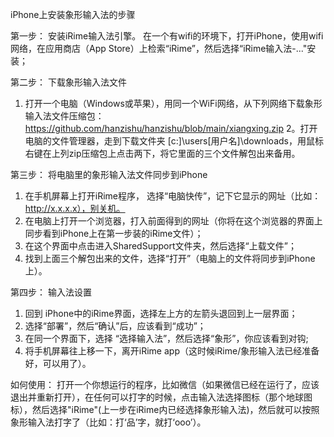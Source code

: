 iPhone上安装象形输入法的步骤 

第一步： 安装iRime输入法引擎。
在一个有wifi的环境下，打开iPhone，使用wifi网络，在应用商店（App Store）上检索“iRime”，然后选择“iRime输入法-..."安装；

第二步： 下载象形输入法文件
1. 打开一个电脑（Windows或苹果），用同一个WiFi网络，从下列网络下载象形输入法文件压缩包：
https://github.com/hanzishu/hanzishu/blob/main/xiangxing.zip
2。打开电脑的文件管理器，走到下载文件夹 [c:]\users\[用户名]\downloads，用鼠标右键在上列zip压缩包上点击两下，将它里面的三个文件解包出来备用。 

第三步： 将电脑里的象形输入法文件同步到iPhone
1. 在手机屏幕上打开iRime程序， 选择“电脑快传”，记下它显示的网址（比如： http://x.x.x.x），别关机。
2. 在电脑上打开一个浏览器，打入前面得到的网址（你将在这个浏览器的界面上同步看到iPhone上在第一步装的iRime文件）； 
3. 在这个界面中点击进入SharedSupport文件夹，然后选择“上载文件”； 
4. 找到上面三个解包出来的文件，选择“打开”（电脑上的文件将同步到iPhone上）。 

第四步： 输入法设置
1. 回到 iPhone中的iRime界面，选择左上方的左箭头退回到上一层界面； 
2. 选择“部署”，然后“确认”后，应该看到“成功”； 
3. 在同一个界面下，选择 “选择输入法”，然后选择“象形”，你应该看到对钩; 
4. 将手机屏幕往上移一下，离开iRime app（这时候iRime/象形输入法已经准备好，可以用了）。

如何使用： 打开一个你想运行的程序，比如微信（如果微信已经在运行了，应该退出并重新打开），在任何可以打字的时候，点击输入法选择图标（那个地球图标），然后选择"iRime"(上一步在iRime内已经选择象形输入法)，然后就可以按照象形输入法打字了（比如：打‘品’字，就打‘ooo’）。